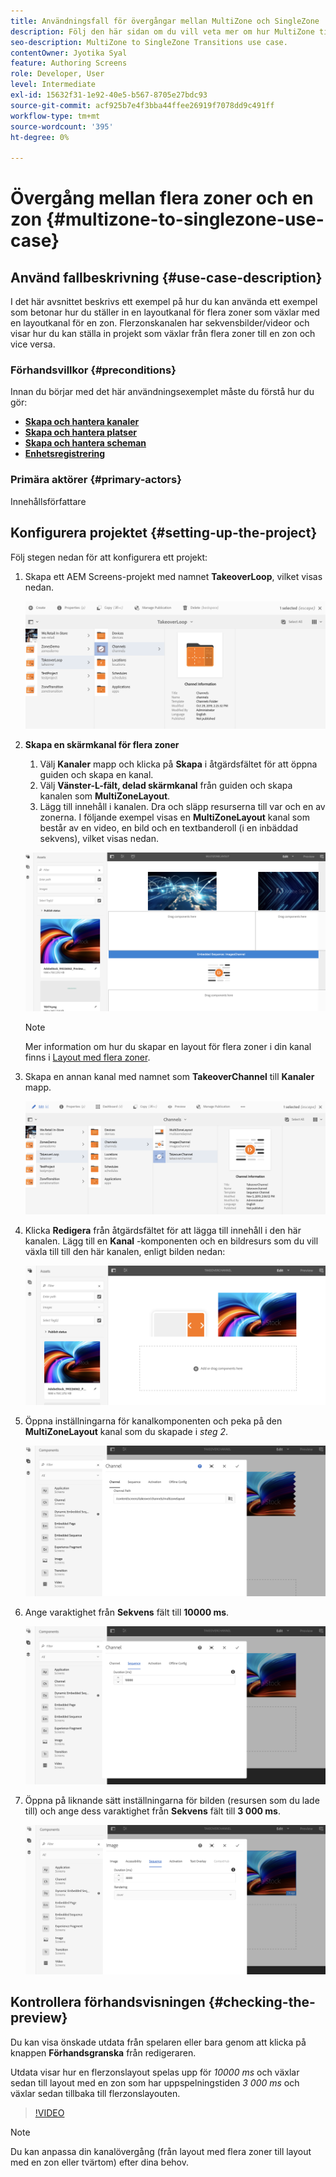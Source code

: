 ```yaml
---
title: Användningsfall för övergångar mellan MultiZone och SingleZone
description: Följ den här sidan om du vill veta mer om hur MultiZone till SingleZone-övergångar används.
seo-description: MultiZone to SingleZone Transitions use case.
contentOwner: Jyotika Syal
feature: Authoring Screens
role: Developer, User
level: Intermediate
exl-id: 15632f31-1e92-40e5-b567-8705e27bdc93
source-git-commit: acf925b7e4f3bba44ffee26919f7078dd9c491ff
workflow-type: tm+mt
source-wordcount: '395'
ht-degree: 0%

---
```


# Övergång mellan flera zoner och en zon {#multizone-to-singlezone-use-case}


## Använd fallbeskrivning {#use-case-description}

I det här avsnittet beskrivs ett exempel på hur du kan använda ett exempel som betonar hur du ställer in en layoutkanal för flera zoner som växlar med en layoutkanal för en zon. Flerzonskanalen har sekvensbilder/videor och visar hur du kan ställa in projekt som växlar från flera zoner till en zon och vice versa.

### Förhandsvillkor {#preconditions}

Innan du börjar med det här användningsexemplet måste du förstå hur du gör:

* **[Skapa och hantera kanaler](managing-channels.md)**
* **[Skapa och hantera platser](managing-locations.md)**
* **[Skapa och hantera scheman](managing-schedules.md)**
* **[Enhetsregistrering](device-registration.md)**

### Primära aktörer {#primary-actors}

Innehållsförfattare

## Konfigurera projektet {#setting-up-the-project}

Följ stegen nedan för att konfigurera ett projekt:

1. Skapa ett AEM Screens-projekt med namnet **TakeoverLoop**, vilket visas nedan.

   ![resurs](assets/mz-to-sz1.png)


1. **Skapa en skärmkanal för flera zoner**

   1. Välj **Kanaler** mapp och klicka på **Skapa** i åtgärdsfältet för att öppna guiden och skapa en kanal.
   1. Välj **Vänster-L-fält, delad skärmkanal** från guiden och skapa kanalen som **MultiZoneLayout**.
   1. Lägg till innehåll i kanalen. Dra och släpp resurserna till var och en av zonerna. I följande exempel visas en **MultiZoneLayout** kanal som består av en video, en bild och en textbanderoll (i en inbäddad sekvens), vilket visas nedan.

   ![resurs](assets/mz-to-sz2.png)

   >[!NOTE]
   >
   >Mer information om hur du skapar en layout för flera zoner i din kanal finns i [Layout med flera zoner](multi-zone-layout-aem-screens.md).


1. Skapa en annan kanal med namnet som **TakeoverChannel** till **Kanaler** mapp.

   ![resurs](assets/mz-to-sz3.png)

1. Klicka **Redigera** från åtgärdsfältet för att lägga till innehåll i den här kanalen. Lägg till en **Kanal** -komponenten och en bildresurs som du vill växla till till den här kanalen, enligt bilden nedan:

   ![resurs](assets/mz-to-sz4.png)

1. Öppna inställningarna för kanalkomponenten och peka på den **MultiZoneLayout** kanal som du skapade i *steg 2*.

   ![resurs](assets/mz-to-sz5.png)

1. Ange varaktighet från **Sekvens** fält till **10000 ms**.

   ![resurs](assets/mz-to-sz6.png)

1. Öppna på liknande sätt inställningarna för bilden (resursen som du lade till) och ange dess varaktighet från **Sekvens** fält till **3 000 ms**.

   ![resurs](assets/mz-to-sz7.png)

## Kontrollera förhandsvisningen {#checking-the-preview}

Du kan visa önskade utdata från spelaren eller bara genom att klicka på knappen **Förhandsgranska** från redigeraren.

Utdata visar hur en flerzonslayout spelas upp för *10000 ms* och växlar sedan till layout med en zon som har uppspelningstiden *3 000 ms* och växlar sedan tillbaka till flerzonslayouten.

>[!VIDEO](https://video.tv.adobe.com/v/30366)

>[!NOTE]
>
>Du kan anpassa din kanalövergång (från layout med flera zoner till layout med en zon eller tvärtom) efter dina behov.

